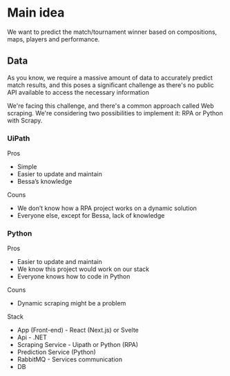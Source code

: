 # Main idea

We want to predict the match/tournament winner based on compositions, maps, players and performance.

## Data

As you know, we require a massive amount of data to accurately predict match results, and this poses a significant challenge as there's no public API available to access the necessary information

We're facing this challenge, and there's a common approach called Web scraping. We're considering two possibilities to implement it: RPA or Python with Scrapy.

### UiPath

Pros
- Simple
- Easier to update and maintain
- Bessa’s knowledge

Couns

- We don’t know how a RPA project works on a dynamic solution
- Everyone else, except for Bessa, lack of knowledge

### Python

Pros

- Easier to update and maintain
- We know this project would work on our stack
- Everyone knows how to code in Python

Couns

- Dynamic scraping might be a problem

Stack

- App (Front-end) - React (Next.js) or Svelte
- Api - .NET
- Scraping Service - Uipath or Python (RPA)
- Prediction Service (Python)
- RabbitMQ - Services communication
- DB

